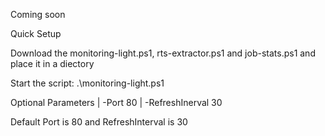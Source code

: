 Coming soon

Quick Setup

Download the monitoring-light.ps1, rts-extractor.ps1 and job-stats.ps1 and place it in a diectory

Start the script: .\monitoring-light.ps1

Optional Parameters 
| -Port 80 
| -RefreshInerval 30

Default Port is 80 and RefreshInterval is 30


